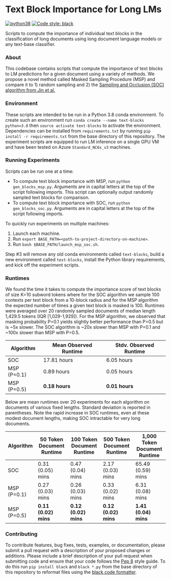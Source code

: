 # Text Block Importance for Long LMs

[![python38](https://img.shields.io/badge/python-3.8-orange.svg)]()
[![Code style: black](https://img.shields.io/badge/code%20style-black-000000.svg)](https://github.com/psf/black)

Scripts to compute the importance of individual text blocks in the classification of long documents using long document language models or any text-base classifier.

### About

This codebase contains scripts that compute the importance of text blocks to LM predictions for a given document using a variety of methods.
We propose a novel method called Masked Sampling Procedure (MSP) and compare it to 1) random sampling and 2) the [Sampling and Occlusion (SOC) algorithm
from Jin et al.](https://arxiv.org/pdf/1911.06194.pdf)

### Environment

These scripts are intended to be run in a Python 3.8 conda environment.  To create such an environment run `conda create --name text-blocks python=3.8` then `source activate text-blocks` to activate the environment. Dependencies can be installed from `requirements.txt` by running `pip install -r requirements.txt` from the base directory of this repository.  The experiment scripts are equipped to run LM inference on a single GPU VM and have been tested on Azure `Standard_NC6s_v3` machines.

### Running Experiments

Scripts can be run one at a time:

- To compute text block importance with MSP, run `python gen_blocks_msp.py`.  Arguments are in capital letters at the top of the script following imports.  This script can optionally output randomly sampled text blocks for comparison.
- To compute text block importance with SOC, run `python gen_blocks_soc.py`.  Arguments are in capital letters at the top of the script following imports.

To quickly run experiments on multiple machines:

1. Launch each machine.
2. Run `export BASE_PATH=<path-to-project-directory-on-machine>`.
3. Run `bash $BASE_PATH/launch_msp_soc.sh`.

Step #3 will remove any old conda environments called `text-blocks`, build a new environment called `text-blocks`, install the Python library requirements, and kick off the experiment scripts.

### Runtimes

We found the time it takes to compute the importance score of text blocks of size K=10 subword tokens where for the SOC algorithm we sample 100 contexts per text block from a 10-block radius and for the MSP algorithm the expected number of times a given text block is masked is 100.  Runtimes were averaged over 20 randomly sampled documents of median length 1,429.5 tokens (IQR [1,029-1,929]).  For the MSP algorithm, we observed that masking probability P=0.1 yields slightly better performance than P=0.5 but is ~5x slower.  The SOC algorithm is ~20x slower than MSP with P=0.1 and ~100x slower than MSP with P=0.5.

| Algorithm | Mean Observed Runtime | Stdv. Observed Runtime |
|-----------|-----------------------|------------------------|
| SOC | 17.81 hours | 6.05 hours |
| MSP (P=0.1) | 0.89 hours | 0.05 hours |
| MSP (P=0.5) | **0.18 hours** | **0.01 hours** |

Below are mean runtimes over 20 experiments for each algorithm on documents of various fixed lengths.  Standard deviation is reported in parentheses.  Note the rapid increase in SOC runtimes, even at these modest document lengths, making SOC intractable for very long documents.

| Algorithm | 50 Token Document Runtime | 100 Token Document Runtime | 500 Token Document Runtime | 1,000 Token Document Runtime |
|-----------|---------------------------|----------------------------|----------------------------|------------------------------|
| SOC | 0.31 (0.05) mins | 0.47 (0.04) mins | 2.17 (0.03) mins | 65.49 (0.59) mins |
| MSP (P=0.1) | 0.27 (0.03) mins | 0.26 (0.03) mins | 0.33 (0.02) mins | 6.31 (0.08) mins |
| MSP (P=0.5) | **0.11 (0.02) mins** | **0.12 (0.02) mins** | **0.12 (0.02) mins** | **1.41 (0.04) mins** |

### Contributing

To contribute features, bug fixes, tests, examples, or documentation, please submit a pull request with a description of your proposed changes or additions.  Please include a brief description of your pull request when submitting code  and ensure that your code follows the [Pep 8](https://www.python.org/dev/peps/pep-0008/) style guide.  To do this run `pip install black` and `black *.py` from the base directory of this repository to reformat files using the [black code formatter](https://github.com/psf/black).
